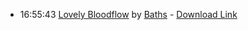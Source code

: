 *   16:55:43  [Lovely Bloodflow](http://goo.gl/Hs3mXd) by [Baths](http://www.last.fm/music/Baths) - [Download Link](http://goo.gl/4bAfre)


